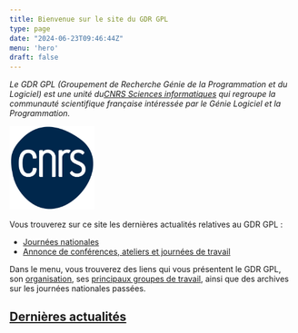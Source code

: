 ```yaml
---
title: Bienvenue sur le site du GDR GPL
type: page
date: "2024-06-23T09:46:44Z"
menu: 'hero'
draft: false
---
```


_Le GDR GPL (Groupement de Recherche Génie de la Programmation et du Logiciel) est une unité du[CNRS Sciences informatiques](http://www.cnrs.fr/ins2i/) qui regroupe la communauté scientifique française intéressée par le Génie Logiciel et la Programmation._

<img src="/images/logo-cnrs.png" alt="Logo CNRS" width="150" />

Vous trouverez sur ce site les dernières actualités relatives au GDR GPL :

  * [Journées nationales](?page_id=36)[ ](http://gdr-gpl.cnrs.fr/Actions/Defis2025)
  * [Annonce de conférences, ateliers et journées de travail](?page_id=89)



Dans le menu, vous trouverez des liens qui vous présentent le GDR GPL, son [organisation](https://gdr-gpl.cnrs.fr/?page_id=22), ses [principaux groupes de travail](https://gdr-gpl.cnrs.fr/?page_id=27), ainsi que des archives sur les journées nationales passées.

## [Dernières actualités](https://lig-gdr-gpl.imag.fr/?page_id=100)
